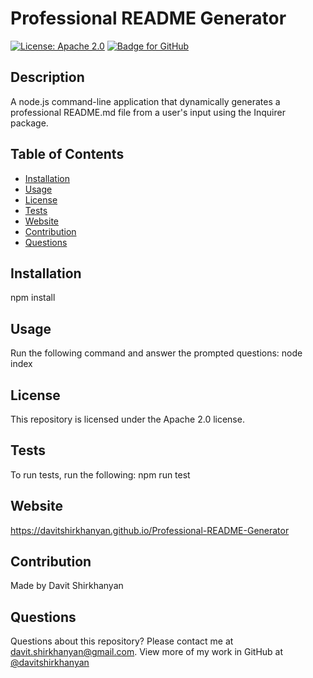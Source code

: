 
# Professional README Generator
[![License: Apache 2.0](https://img.shields.io/badge/License-Apache%202.0-blue.svg)](https://opensource.org/licenses/Apache-2.0)
[![Badge for GitHub](https://img.shields.io/github/languages/top/davitshirkhanyan/Professional-README-Generator?style=flat&logo=appveyor)](https://davitshirkhanyan.github.io/Professional-README-Generator)


## Description
A node.js command-line application that dynamically generates a professional README.md file from a user's input using the Inquirer package.

## Table of Contents

* [Installation](#installation)
* [Usage](#usage)
* [License](#license)
* [Tests](#tests)
* [Website](#website)
* [Contribution](#contribution)
* [Questions](#questions)
    
## Installation

npm install

## Usage

Run the following command and answer the prompted questions: node index

## License

This repository is licensed under the Apache 2.0 license.

## Tests

To run tests, run the following:
npm run test

## Website

https://davitshirkhanyan.github.io/Professional-README-Generator

## Contribution

Made by Davit Shirkhanyan

## Questions

Questions about this repository? Please contact me at [davit.shirkhanyan@gmail.com](mailto:davit.shirkhanyan@gmail.com). 
View more of my work in GitHub at [@davitshirkhanyan](https://github.com/davitshirkhanyan)
